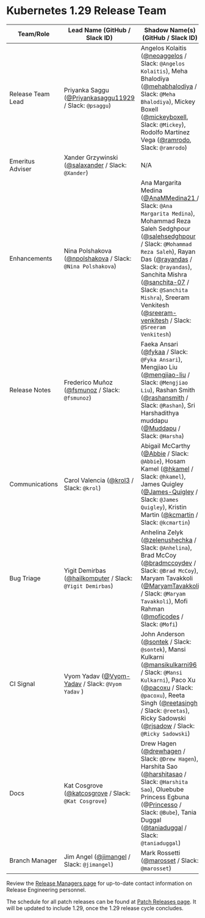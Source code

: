 # Kubernetes 1.29 Release Team

| **Team/Role** | **Lead Name** (**GitHub / Slack ID**) | **Shadow Name(s) (GitHub / Slack ID)** |
|----------|----------------------------------|----------------------------------------|
| Release Team Lead | Priyanka Saggu ([@Priyankasaggu11929](https://github.com/Priyankasaggu11929) / Slack: `@psaggu`) | Angelos Kolaitis ([@neoaggelos](https://github.com/neoaggelos) / Slack: `@Angelos Kolaitis`), Meha Bhalodiya ([@mehabhalodiya](https://github.com/mehabhalodiya) / Slack: `@Meha Bhalodiya`), Mickey Boxell ([@mickeyboxell](https://github.com/mickeyboxell), Slack: `@Mickey`), Rodolfo Martínez Vega ([@ramrodo](https://github.com/ramrodo), Slack: `@ramrodo`)|
| Emeritus Adviser | Xander Grzywinski ([@salaxander](https://github.com/salaxander) / Slack: `@Xander`) | N/A |
| Enhancements | Nina Polshakova ([@npolshakova](https://github.com/npolshakova) / Slack: `@Nina Polshakova`) | Ana Margarita Medina ([@AnaMMedina21 ](https://github.com/AnaMMedina21) / Slack: `@Ana Margarita Medina`), Mohammad Reza Saleh Sedghpour ([@salehsedghpour](https://github.com/salehsedghpour) / Slack: `@Mohammad Reza Saleh`), Rayan Das ([@rayandas](https://github.com/rayandas) / Slack: `@rayandas`), Sanchita Mishra ([@sanchita-07](https://github.com/sanchita-07) / Slack: `@Sanchita Mishra`), Sreeram Venkitesh ([@sreeram-venkitesh](https://github.com/sreeram-venkitesh) / Slack: `@Sreeram Venkitesh`)|
| Release Notes | Frederico Muñoz ([@fsmunoz](https://github.com/fsmunoz) / Slack: `@fsmunoz`) | Faeka Ansari ([@fykaa](https://github.com/fykaa) / Slack: `@Fyka Ansari`), Mengjiao Liu ([@mengjiao-liu](https://github.com/mengjiao-liu) / Slack: `@Mengjiao Liu`), Rashan Smith ([@rashansmith](https://github.com/rashansmith) / Slack: `@Rashan`), Sri Harshadithya muddapu ([@Muddapu](https://github.com/Muddapu) / Slack: `@Harsha`)|
| Communications | Carol Valencia ([@krol3](https://github.com/krol3) / Slack: `@krol`) | Abigail McCarthy ([@Abbie](https://github.com/Abbie) / Slack: `@Abbie`), Hosam Kamel ([@hkamel](https://github.com/hkamel) / Slack: `@hkamel`), James Quigley ([@James-Quigley](https://github.com/James-Quigley) / Slack: `@James Quigley`), Kristin Martin ([@kcmartin](https://github.com/kcmartin) / Slack: `@kcmartin`)| 
| Bug Triage |  Yigit Demirbas ([@hailkomputer](https://github.com/hailkomputer) / Slack: `@Yigit Demirbas`) | Anhelina Zelyk ([@zelenushechka](https://github.com/zelenushechka) / Slack: `@Anhelina`), Brad McCoy ([@bradmccoydev](https://github.com/bradmccoydev) / Slack: `@Brad McCoy`), Maryam Tavakkoli ([@MaryamTavakkoli](https://github.com/MaryamTavakkoli) / Slack: `@Maryam Tavakkoli`), Mofi Rahman ([@moficodes](https://github.com/moficodes) / Slack: `@Mofi`) | 
| CI Signal | Vyom Yadav ([@Vyom-Yadav](https://github.com/Vyom-Yadav) / Slack: `@Vyom Yadav` ) | John Anderson ([@sontek](https://github.com/sontek) / Slack: `@sontek`), Mansi Kulkarni ([@mansikulkarni96](https://github.com/mansikulkarni96) / Slack: `@Mansi Kulkarni`), Paco Xu ([@pacoxu](https://github.com/pacoxu/) / Slack: `@pacoxu`), Reeta Singh ([@reetasingh](https://github.com/reetasingh) / Slack: `@reetas`), Ricky Sadowski ([@rjsadow](https://github.com/rjsadow) / Slack: `@Ricky Sadowski`) | 
| Docs | Kat Cosgrove ([@katcosgrove](https://github.com/katcosgrove) / Slack: `@Kat Cosgrove`) | Drew Hagen ([@drewhagen](https://github.com/drewhagen) / Slack: `@Drew Hagen`), Harshita Sao ([@harshitasao](https://github.com/harshitasao) / Slack: `@Harshita Sao`), Oluebube Princess Egbuna (@[Princesso](https://github.com/Princesso) / Slack: `@Bube`), Tania Duggal ([@taniaduggal](https://github.com/taniaduggal) / Slack: `@taniaduggal`)|
| Branch Manager | Jim Angel ([@jimangel](https://github.com/jimangel) / Slack: `@jimangel`)| Mark Rossetti ([@marosset](https://github.com/marosset) / Slack: `@marosset`) |

Review the [Release Managers page](https://github.com/kubernetes/website/blob/main/content/en/releases/release-managers.md) for up-to-date contact information on Release Engineering personnel.

The schedule for all patch releases can be found at [Patch Releases page](https://github.com/kubernetes/website/blob/main/content/en/releases/patch-releases.md). It will be updated to include 1.29, once the 1.29 release cycle concludes.
